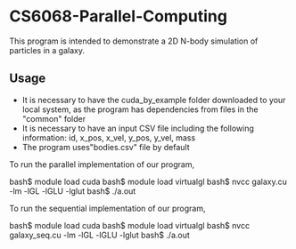 # CS6068-Parallel-Computing

This program is intended to demonstrate a 2D N-body simulation of particles in a galaxy. 

## Usage 

- It is necessary to have the cuda_by_example folder downloaded to your local system, as the program has dependencies from files in the "common" folder
- It is necessary to have an input CSV file including the following information: id, x_pos, x_vel, y_pos, y_vel, mass
- The program uses"bodies.csv" file by default 
 
To run the parallel implementation of our program,
 
bash$ module load cuda
bash$ module load virtualgl
bash$ nvcc galaxy.cu -lm -lGL -lGLU -lglut
bash$ ./a.out 

To run the sequential implementation of our program, 

bash$ module load cuda
bash$ module load virtualgl
bash$ nvcc galaxy_seq.cu -lm -lGL -lGLU -lglut
bash$ ./a.out 


 
